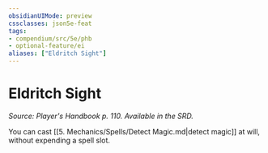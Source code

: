 ```yaml
---
obsidianUIMode: preview
cssclasses: json5e-feat
tags:
- compendium/src/5e/phb
- optional-feature/ei
aliases: ["Eldritch Sight"]
---
```

# Eldritch Sight
*Source: Player's Handbook p. 110. Available in the SRD.*  

You can cast [[5. Mechanics/Spells/Detect Magic.md\|detect magic]] at will, without expending a spell slot.